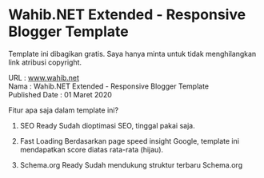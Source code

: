 # Wahib.NET Extended - Responsive Blogger Template

Template ini dibagikan gratis. Saya hanya minta untuk 
tidak menghilangkan link atribusi copyright.

URL : www.wahib.net <br/>
Nama : Wahib.NET Extended - Responsive Blogger Template <br/>
Published Date : 01 Maret 2020 <br/>

Fitur apa saja dalam template ini?
1. SEO Ready
Sudah dioptimasi SEO, tinggal pakai saja.

2. Fast Loading
Berdasarkan page speed insight Google, template ini 
mendapatkan score diatas rata-rata (hijau).

3. Schema.org Ready
Sudah mendukung struktur terbaru Schema.org <br/>
